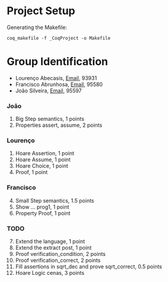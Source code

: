 # Project Setup 

Generating the Makefile:
```
coq_makefile -f _CoqProject -o Makefile
```
# Group Identification
- Lourenço Abecasis, [Email](lourenco.abecasis@tecnico.ulisboa.pt), 93931
- Francisco Abrunhosa, [Email](francisco.abrunhosa@tecnico.ulisboa.pt), 95580
- João Silveira, [Email](joao.freixial.silveira@tecnico.ulisboa.pt), 95597

### João 
1. Big Step semantics, 1 points
2. Properties assert, assume, 2 points

### Lourenço
1. Hoare Assertion, 1 point
2. Hoare Assume, 1 point
3. Hoare Choice, 1 point
4. Proof, 1 point

### Francisco
4. Small Step semantics, 1.5 points
5. Show ... prog1, 1 point
6. Property Proof, 1 point

### TODO
7. Extend the language, 1 point
8. Extend the extract post, 1 point
9. Proof verification_condition, 2 points
10. Proof verification_correct, 2 points
11. Fill assertions in sqrt_dec and prove sqrt_correct, 0.5 points
12. Hoare Logic cenas, 3 points
